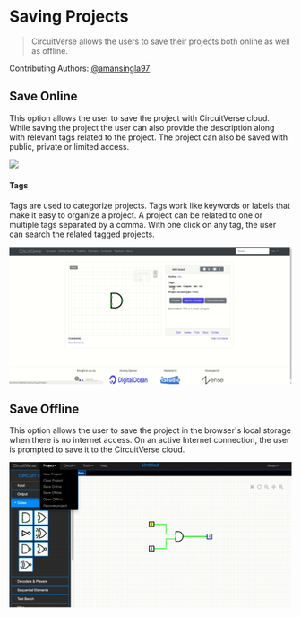 # Saving Projects

> CircuitVerse allows the users to save their projects both online as well as offline.

Contributing Authors: [@amansingla97](https://github.com/amansingla97/)
## Save Online
This option allows the user to save the project with CircuitVerse cloud. While saving the project the user can also provide the description along with relevant tags related to the project.
The project can also be saved with public, private or limited access.

![](./images/save_online.gif)

#### Tags
Tags are used to categorize projects. Tags work like keywords or labels that make it easy to organize a project.
A project can be related to one or multiple tags separated by a comma.
With one click on any tag, the user can search the related tagged projects.

![](./images/tag.gif)

## Save Offline

This option allows the user to save the project in the browser's local storage when there is no internet access. On an active Internet connection, the user is prompted to save it to the CircuitVerse cloud.

![](./images/save_offline.gif)


